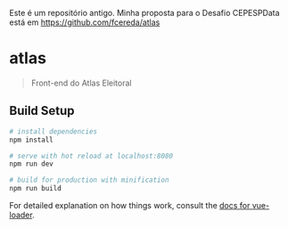 Este é um repositório antigo. Minha proposta para o Desafio CEPESPData está em https://github.com/fcereda/atlas

# atlas

> Front-end do Atlas Eleitoral

## Build Setup

``` bash
# install dependencies
npm install

# serve with hot reload at localhost:8080
npm run dev

# build for production with minification
npm run build
```

For detailed explanation on how things work, consult the [docs for vue-loader](http://vuejs.github.io/vue-loader).
